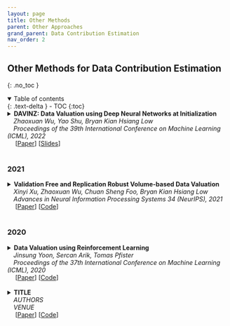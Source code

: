 ```yaml
---
layout: page
title: Other Methods
parent: Other Approaches
grand_parent: Data Contribution Estimation
nav_order: 2
---
```


## Other Methods for Data Contribution Estimation
{: .no_toc }

<!--
## Table of contents
{: .no_toc .text-delta }
-->

<details open markdown="block">
  <summary>
    Table of contents
  </summary>
  {: .text-delta }
- TOC
{:toc}
</details>


<details><summary><b>DAVINZ: Data Valuation using Deep Neural Networks at Initialization</b> 
<br>
&emsp;<i>Zhaoxuan Wu, Yao Shu, Bryan Kian Hsiang Low</i>
<br>
&emsp;<i>Proceedings of the 39th International Conference on Machine Learning (ICML), 2022</i>
<br>&emsp;
[<a target="_blank" rel="noopener noreferrer" href="https://proceedings.mlr.press/v162/wu22j.html">Paper</a>]
[<a target="_blank" rel="noopener noreferrer" href="https://icml.cc/media/icml-2022/Slides/17500.pdf">Slides</a>]
<br>
<br>
</summary>
  <blockquote> <b>Abstract:</b> Recent years have witnessed a surge of interest in developing trustworthy methods to evaluate the value of data in many real-world applications (e.g., collaborative machine learning, data marketplaces). Existing data valuation methods typically valuate data using the generalization performance of converged machine learning models after their long-term model training, hence making data valuation on large complex deep neural networks (DNNs) unaffordable. To this end, we theoretically derive a domain-aware generalization bound to estimate the generalization performance of DNNs without model training. We then exploit this theoretically derived generalization bound to develop a novel training-free data valuation method named data valuation at initialization (DAVINZ) on DNNs, which consistently achieves remarkable effectiveness and efficiency in practice. Moreover, our training-free DAVINZ, surprisingly, can even theoretically and empirically enjoy the desirable properties that training-based data valuation methods usually attain, thus making it more trustworthy in practice.
<br><br>

<!--
<details><summary><b>Notes</b></summary>TEXT
<br><br></details>
-->

### 2022

<details><summary><b>Bibtex</b></summary>
{% raw %}
<pre><code> 
@InProceedings{pmlr-v162-wu22j,
  title = 	 {{DAVINZ}: Data Valuation using Deep Neural Networks at Initialization},
  author =       {Wu, Zhaoxuan and Shu, Yao and Low, Bryan Kian Hsiang},
  booktitle = 	 {Proceedings of the 39th International Conference on Machine Learning},
  pages = 	 {24150--24176},
  year = 	 {2022},
  editor = 	 {Chaudhuri, Kamalika and Jegelka, Stefanie and Song, Le and Szepesvari, Csaba and Niu, Gang and Sabato, Sivan},
  volume = 	 {162},
  series = 	 {Proceedings of Machine Learning Research},
  month = 	 {17--23 Jul},
  publisher =    {PMLR},
  pdf = 	 {https://proceedings.mlr.press/v162/wu22j/wu22j.pdf},
  url = 	 {https://proceedings.mlr.press/v162/wu22j.html}
}</code></pre>
{% endraw %}
</details>
</blockquote>
</details>


### 2021

<details><summary><b>Validation Free and Replication Robust Volume-based Data Valuation</b> 
<br>
&emsp;<i>Xinyi Xu, Zhaoxuan Wu, Chuan Sheng Foo, Bryan Kian Hsiang Low</i>
<br>
&emsp;<i>Advances in Neural Information Processing Systems 34 (NeurIPS), 2021</i>
<br>&emsp;
[<a target="_blank" rel="noopener noreferrer" href="https://proceedings.neurips.cc/paper/2021/hash/59a3adea76fadcb6dd9e54c96fc155d1-Abstract.html">Paper</a>]
[<a target="_blank" rel="noopener noreferrer" href="https://github.com/ZhaoxuanWu/VolumeBased-DataValuation">Code</a>]
<br>
<br>
</summary>
  <blockquote> <b>Abstract:</b> Data valuation arises as a non-trivial challenge in real-world use cases such as collaborative machine learning, federated learning, trusted data sharing, data marketplaces. The value of data is often associated with the learning performance (e.g., validation accuracy) of a model trained on the data, which introduces a close coupling between data valuation and validation. However, a validation set may notbe available in practice and it can be challenging for the data providers to reach an agreement on the choice of the validation set. Another practical issue is that of data replication: Given the value of some data points, a dishonest data provider may replicate these data points to exploit the valuation for a larger reward/payment. We observe that the diversity of the data points is an inherent property of a dataset that is independent of validation. We formalize diversity via the volume of the data matrix (i.e., determinant of its left Gram), which allows us to establish a formal connection between the diversity of data and learning performance without requiring validation. Furthermore, we propose a robust volume measure with a theoretical guarantee on the replication robustness by following the intuition that copying the same data points does not increase the diversity of data. We perform extensive experiments to demonstrate its consistency in valuation and practical advantages over existing baselines and show that our method is model- and task-agnostic and can be flexibly adapted to handle various neural networks.
<br><br>

<!--
<details><summary><b>Notes</b></summary>TEXT
<br><br></details>
-->

<details><summary><b>Bibtex</b></summary>
{% raw %}
<pre><code> @inproceedings{Xu2021,
 author = {Xu, Xinyi and Wu, Zhaoxuan and Foo, Chuan Sheng and Low, Bryan Kian Hsiang},
 booktitle = {Advances in Neural Information Processing Systems},
 editor = {M. Ranzato and A. Beygelzimer and Y. Dauphin and P.S. Liang and J. Wortman Vaughan},
 pages = {10837--10848},
 publisher = {Curran Associates, Inc.},
 title = {Validation Free and Replication Robust Volume-based Data Valuation},
 volume = {34},
 year = {2021}
}</code></pre>
{% endraw %}
</details>
</blockquote>
</details>

### 2020
<a id="2020-other"></a>

<details><summary><b>Data Valuation using Reinforcement Learning</b> 
<br>
&emsp;<i>Jinsung Yoon, Sercan Arik, Tomas Pfister</i>
<br>
&emsp;<i>Proceedings of the 37th International Conference on Machine Learning (ICML), 2020</i>
<br>&emsp;
[<a target="_blank" rel="noopener noreferrer" href="https://proceedings.mlr.press/v119/yoon20a.html">Paper</a>]
[<a target="_blank" rel="noopener noreferrer" href="https://github.com/google-research/google-research/tree/master/dvrl">Code</a>]
<br>
<br>
</summary>
  <blockquote> <b>Abstract:</b> Quantifying the value of data is a fundamental problem in machine learning and has multiple important use cases: (1) building insights about the dataset and task, (2) domain adaptation, (3) corrupted sample discovery, and (4) robust learning. We propose Data Valuation using Reinforcement Learning (DVRL), to adaptively learn data values jointly with the predictor model. DVRL uses a data value estimator (DVE) to learn how likely each datum is used in training of the predictor model. DVE is trained using a reinforcement signal that reflects performance on the target task. We demonstrate that DVRL yields superior data value estimates compared to alternative methods across numerous datasets and application scenarios. The corrupted sample discovery performance of DVRL is close to optimal in many regimes (i.e. as if the noisy samples were known apriori), and for domain adaptation and robust learning DVRL significantly outperforms state-of-the-art by 14.6% and 10.8%, respectively.
<br><br>

<details><summary><b>Bibtex</b></summary>
{% raw %}
<pre><code> @InProceedings{pmlr-v119-yoon20a,
  title = 	 {Data Valuation using Reinforcement Learning},
  author =       {Yoon, Jinsung and Arik, Sercan and Pfister, Tomas},
  booktitle = 	 {Proceedings of the 37th International Conference on Machine Learning},
  pages = 	 {10842--10851},
  year = 	 {2020},
  editor = 	 {III, Hal Daumé and Singh, Aarti},
  volume = 	 {119},
  series = 	 {Proceedings of Machine Learning Research},
  month = 	 {13--18 Jul},
  publisher =    {PMLR},
  pdf = 	 {http://proceedings.mlr.press/v119/yoon20a/yoon20a.pdf},
  url = 	 {https://proceedings.mlr.press/v119/yoon20a.html}
}
</code></pre>
{% endraw %}
</details>
</blockquote>
</details>


<details><summary><b>TITLE</b> 
<br>
&emsp;<i>AUTHORS</i>
<br>
&emsp;<i>VENUE</i>
<br>&emsp;
[<a target="_blank" rel="noopener noreferrer" href="">Paper</a>]
[<a target="_blank" rel="noopener noreferrer" href="">Code</a>]
<br>
<br>
</summary>
  <blockquote> <b>Abstract:</b> TEXT
<br><br>

<!--
<details><summary><b>Notes</b></summary>TEXT
<br><br></details>
-->

<details><summary><b>Bibtex</b></summary>
{% raw %}
<pre><code> BIBTEX
}</code></pre>
{% endraw %}
</details>
</blockquote>
</details>

